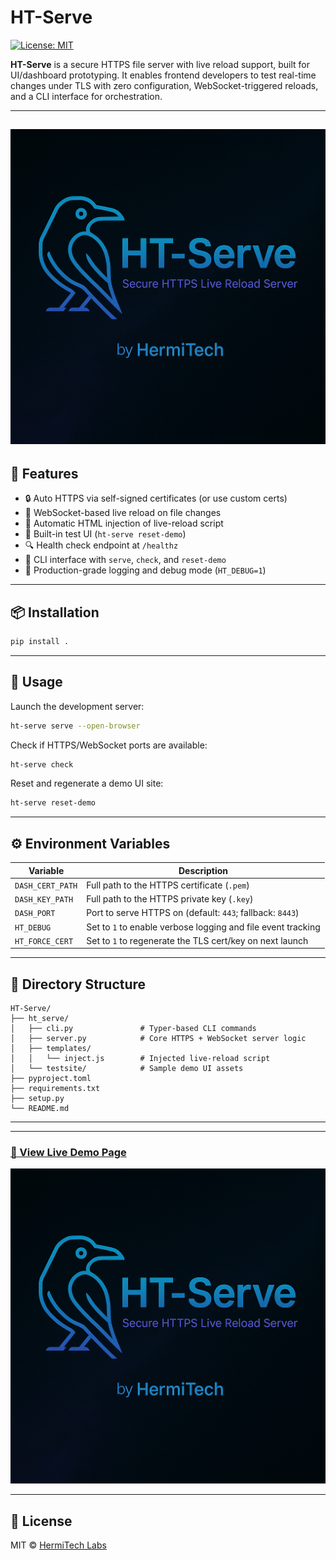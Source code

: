# HT-Serve

[![License: MIT](https://img.shields.io/badge/license-MIT-blue.svg)](./LICENSE)

**HT-Serve** is a secure HTTPS file server with live reload support, built for UI/dashboard prototyping. It enables frontend developers to test real-time changes under TLS with zero configuration, WebSocket-triggered reloads, and a CLI interface for orchestration.
___
![img](https://github.com/LoQiseaking69/HT-Serve/blob/main/Repoimg%20.PNG)
---

## 🔧 Features

- 🔒 Auto HTTPS via self-signed certificates (or use custom certs)
- 🔁 WebSocket-based live reload on file changes
- 🧩 Automatic HTML injection of live-reload script
- 🧪 Built-in test UI (`ht-serve reset-demo`)
- 🔍 Health check endpoint at `/healthz`
- 🧠 CLI interface with `serve`, `check`, and `reset-demo`
- 🧾 Production-grade logging and debug mode (`HT_DEBUG=1`)

---

## 📦 Installation

```bash
pip install .
```

---

## 🚀 Usage

Launch the development server:

```bash
ht-serve serve --open-browser
```

Check if HTTPS/WebSocket ports are available:

```bash
ht-serve check
```

Reset and regenerate a demo UI site:

```bash
ht-serve reset-demo
```

---

## ⚙️ Environment Variables

| Variable         | Description                                                     |
|------------------|-----------------------------------------------------------------|
| `DASH_CERT_PATH` | Full path to the HTTPS certificate (`.pem`)                    |
| `DASH_KEY_PATH`  | Full path to the HTTPS private key (`.key`)                    |
| `DASH_PORT`      | Port to serve HTTPS on (default: `443`; fallback: `8443`)      |
| `HT_DEBUG`       | Set to `1` to enable verbose logging and file event tracking   |
| `HT_FORCE_CERT`  | Set to `1` to regenerate the TLS cert/key on next launch       |

---

## 📁 Directory Structure

```
HT-Serve/
├── ht_serve/
│   ├── cli.py               # Typer-based CLI commands
│   ├── server.py            # Core HTTPS + WebSocket server logic
│   ├── templates/
│   │   └── inject.js        # Injected live-reload script
│   └── testsite/            # Sample demo UI assets
├── pyproject.toml
├── requirements.txt
├── setup.py
└── README.md
```

---
---

### [**🔗 View Live Demo Page**](https://loqiseaking69.github.io/HT-Serve/)

![img](https://github.com/LoQiseaking69/HT-Serve/blob/main/Repoimg%20.PNG)

---


## 🪪 License

MIT © [HermiTech Labs](https://github.com/HermiTech-LLC)
